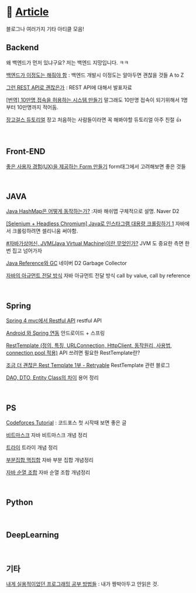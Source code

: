 # 📰 [Article](Article.md)

블로그나 여러가지 기타 아티클 모음! 



## Backend

왜 백엔드가 먼저 있냐구요? 저는 백엔드 지망입니다. ㅋㅋ

[백엔드가 이정도는 해줘야 함](https://velog.io/@city7310/백엔드가-이정도는-해줘야-함-1.-컨텐츠의-동기와-개요) : 백엔드 개발시 이정도는 알아두면 괜찮을 것들 A to Z 

[그런 REST API로 괜찮은가](https://slides.com/eungjun/rest#/) : REST API에 대해서 발표자료

[[번역] 10만명 접속을 허용하는 시스템 만들기](https://brunch.co.kr/@jowlee/102?fbclid=IwAR0V_-iL-mt633VBjBVJrnnjVDwqpLHwybbQiOWhKIf7-C_Z_kfnSYe2Hi4) 말그래도 10만명 접속이 되기위해서 1명부터 10만명까지 적어둠.

[장고걸스 듀토리얼](https://tutorial.djangogirls.org/ko/django_installation/) 장고 처음하는 사람들이라면 꼭 해봐야할 듀토리얼 아주 친절 👍

[]()

&nbsp;

## Front-END

[좋은 사용자 경험(UX)을 제공하는 Form 만들기](https://armadillo-dev.github.io/html/ux/makes-good-ux-form-with-html/) form태그에서 고려해보면 좋은 것들



&nbsp;

## JAVA

[Java HashMap은 어떻게 동작하는가?](https://d2.naver.com/helloworld/831311) :자바 해쉬맵 구체적으로 설명. Naver D2

[[Selenium + Headless Chromium] Java로 인스타그램 대용량 크롤링하기 1](https://joooootopia.tistory.com/m/26) 자바에서 크롤링하려면 셀리니움 써야함.

[#자바가상머신, JVM(Java Virtual Machine)이란 무엇인가?](https://asfirstalways.tistory.com/m/158?category=660807) JVM 도 중요한 측면 한번 집고 넘어가자

[Java Reference와 GC](https://d2.naver.com/helloworld/329631) 네이버 D2 Garbage Collector

[자바의 아규먼트 전달 방식](https://brunch.co.kr/@kd4/2) 자바 아규먼트 전달 방식 call by value, call by reference

&nbsp;

## Spring 

[Spring 4 mvc에서 Restful API](https://effectivesquid.tistory.com/m/entry/Spring-4-mvc에서-Restful-API) restful API 

[Android 와 Spring 연동](https://best421.tistory.com/m/86) 안드로이드 + 스프링

[RestTemplate (정의, 특징, URLConnection, HttpClient, 동작원리, 사용법, connection pool 적용)](https://sjh836.tistory.com/141) API 쓰려면 필요한 RestTemplate란?

[조금 더 괜찮은 Rest Template 1부 - Retryable](https://taetaetae.github.io/2020/03/22/better-rest-template-1-retryable/) RestTemplate 관련 블로그

[DAO, DTO, Entity Class의 차이](https://gmlwjd9405.github.io/2018/12/25/difference-dao-dto-entity.html) 용어 정리



&nbsp;

## PS

[Codeforces Tutorial](https://www.acmicpc.net/blog/view/7) : 코드포스 첫 시작때 보면 좋은 글

[비트마스크](https://ckdgus.tistory.com/m/38) 자바 비트마스크 개념 정리

[트라이](https://twpower.github.io/187-trie-concept-and-basic-problem) 트라이 개념 정리

[부분집합 멱집합](https://twpower.github.io/187-trie-concept-and-basic-problem) 자바 부분 집합 개념정리

[자바 순열 조합](https://limkydev.tistory.com/178) 자바 순열 조합 개념정리

&nbsp;

## Python

&nbsp;

## DeepLearning

&nbsp;



## 기타

[내게 실용적이었던 프로그래밍 공부 방법들](https://velog.io/@city7310/내가-공부하는-방식) : 내가 짱박아두고 안읽은 것.



&nbsp;

## 